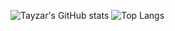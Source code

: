 ![Tayzar's GitHub stats](https://github-readme-stats.vercel.app/api?username=tayzar-tznw&theme=tokyonight)
![Top Langs](https://github-readme-stats.vercel.app/api/top-langs/?username=tayzar-tznw&langs_count=8&layout=compact&theme=tokyonight)
